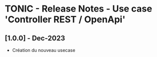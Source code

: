 # TONIC - Release Notes - Use case 'Controller REST / OpenApi'

## [1.0.0] - Dec-2023

- Création du nouveau usecase